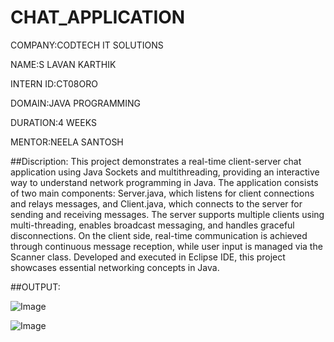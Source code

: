 # CHAT_APPLICATION
COMPANY:CODTECH IT SOLUTIONS

NAME:S LAVAN KARTHIK

INTERN ID:CT08ORO

DOMAIN:JAVA PROGRAMMING

DURATION:4 WEEKS

MENTOR:NEELA SANTOSH

##Discription: 
This project demonstrates a real-time client-server chat application using Java Sockets and multithreading, providing an interactive way to understand network programming in Java. The application consists of two main components: Server.java, which listens for client connections and relays messages, and Client.java, which connects to the server for sending and receiving messages. The server supports multiple clients using multi-threading, enables broadcast messaging, and handles graceful disconnections. On the client side, real-time communication is achieved through continuous message reception, while user input is managed via the Scanner class. Developed and executed in Eclipse IDE, this project showcases essential networking concepts in Java.

##OUTPUT:

![Image](https://github.com/user-attachments/assets/25440dc1-d019-4a84-8cbb-dd249f9e4ac8)



![Image](https://github.com/user-attachments/assets/56da1fb4-70e2-487f-9cea-26565b1fd53c)

